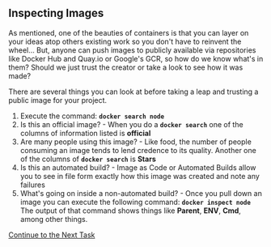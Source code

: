 ## Inspecting Images
As mentioned, one of the beauties of containers is that you can layer on your ideas atop others existing work so you don't have to reinvent the wheel... But, anyone can push images to publicly available via repositories like Docker Hub and Quay.io or Google's GCR, so how do we know what's in them? Should we just trust the creator or take a look to see how it was made?

There are several things you can look at before taking a leap and trusting a public image for your project.

 1. Execute the command: **`docker search node`**
 2. Is this an official image? - When you do a **`docker search`** one of the columns of information listed is **official**
 3. Are many people using this image? - Like food, the number of people consuming an image tends to lend credence to its quality. Another one of the columns of **`docker search`** is **Stars**
 4. Is this an automated build? - Image as Code or Automated Builds allow you to see in file form exactly how this image was created and note any failures
 5. What's going on inside a non-automated build?  - Once you pull down an image you can execute the following command: **`docker inspect node`**
The output of that command shows things like **Parent**, **ENV**, **Cmd**,  among other things.

[Continue to the Next Task](https://github.com/Burwood/containers101/blob/master/containers_lab/azure/task_3.md)

